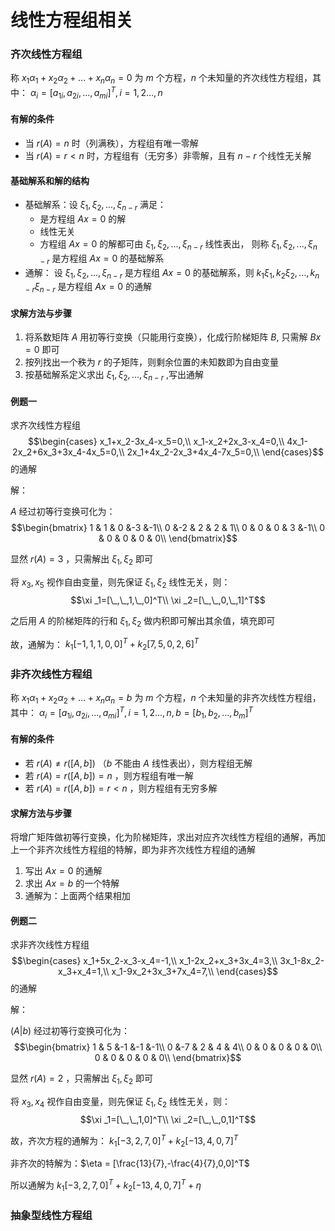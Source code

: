 # 线性方程组相关

### 齐次线性方程组
称 $x_1\alpha _1+x_2\alpha _2 + ... + x_n\alpha _n=0$ 为 $m$ 个方程，$n$ 个未知量的齐次线性方程组，其中：
$\alpha _i =[a_{1i},a_{2i},...,a_{mi}]^T,i=1,2...,n$

#### 有解的条件
- 当 $r(A)=n$ 时（列满秩），方程组有唯一零解
- 当 $r(A)=r<n$ 时，方程组有（无穷多）非零解，且有 $n-r$ 个线性无关解


#### 基础解系和解的结构
- 基础解系：设 $\xi _1,\xi _2,...,\xi_{n-r}$ 满足：
  - 是方程组 $Ax=0$ 的解
  - 线性无关
  - 方程组 $Ax=0$ 的解都可由 $\xi _1,\xi _2,...,\xi_{n-r}$ 线性表出，
则称 $\xi _1,\xi _2,...,\xi_{n-r}$ 是方程组 $Ax=0$ 的基础解系
- 通解： 设 $\xi _1,\xi _2,...,\xi_{n-r}$ 是方程组 $Ax=0$ 的基础解系，则 $k_1\xi _1,k_2\xi _2,...,k_{n-r}\xi_{n-r}$ 是方程组 $Ax=0$ 的通解


#### 求解方法与步骤
1. 将系数矩阵 $A$ 用初等行变换（只能用行变换），化成行阶梯矩阵 $B$, 只需解 $Bx=0$ 即可
2. 按列找出一个秩为 $r$ 的子矩阵，则剩余位置的未知数即为自由变量
3. 按基础解系定义求出 $\xi _1,\xi _2,...,\xi_{n-r}$ ,写出通解


#### 例题一
求齐次线性方程组
$$\begin{cases}
x_1+x_2-3x_4-x_5=0,\\
x_1-x_2+2x_3-x_4=0,\\
4x_1-2x_2+6x_3+3x_4-4x_5=0,\\
2x_1+4x_2-2x_3+4x_4-7x_5=0,\\
\end{cases}$$
的通解

解：

$A$ 经过初等行变换可化为：
$$\begin{bmatrix}
1 & 1 & 0 &-3 &-1\\
0 &-2 & 2 & 2 & 1\\
0 & 0 & 0 & 3 &-1\\
0 & 0 & 0 & 0 & 0\\
\end{bmatrix}$$

显然 $r(A)=3$ ，只需解出 $\xi _1,\xi _2$ 即可

将 $x_3,x_5$ 视作自由变量，则先保证 $\xi _1,\xi _2$ 线性无关，则：
$$\xi _1=[\_,\_,1,\_,0]^T\\
\xi _2=[\_,\_,0,\_,1]^T$$

之后用 $A$ 的阶梯矩阵的行和 $\xi _1,\xi _2$ 做内积即可解出其余值，填充即可

故，通解为：
$k_1[-1,1,1,0,0]^T+k_2[7,5,0,2,6]^T$



### 非齐次线性方程组
称 $x_1\alpha _1+x_2\alpha _2 + ... + x_n\alpha _n=b$ 为 $m$ 个方程，$n$ 个未知量的非齐次线性方程组，其中：
$\alpha _i =[a_{1i},a_{2i},...,a_{mi}]^T,i=1,2...,n,b=[b_1,b_2,...,b_m]^T$

#### 有解的条件
- 若 $r(A)\ne r([A,b])$ （$b$ 不能由 $A$ 线性表出），则方程组无解
- 若 $r(A)=r([A,b])=n$ ，则方程组有唯一解
- 若 $r(A)=r([A,b])=r<n$ ，则方程组有无穷多解


#### 求解方法与步骤
将增广矩阵做初等行变换，化为阶梯矩阵，求出对应齐次线性方程组的通解，再加上一个非齐次线性方程组的特解，即为非齐次线性方程组的通解
1. 写出 $Ax=0$ 的通解
2. 求出 $Ax=b$ 的一个特解
3. 通解为：上面两个结果相加


#### 例题二
求非齐次线性方程组
$$\begin{cases}
x_1+5x_2-x_3-x_4=-1,\\
x_1-2x_2+x_3+3x_4=3,\\
3x_1-8x_2-x_3+x_4=1,\\
x_1-9x_2+3x_3+7x_4=7,\\
\end{cases}$$
的通解

解：

$(A|b)$ 经过初等行变换可化为：
$$\begin{bmatrix}
1 & 5 &-1 &-1 &-1\\
0 &-7 & 2 & 4 & 4\\
0 & 0 & 0 & 0 & 0\\
0 & 0 & 0 & 0 & 0\\
\end{bmatrix}$$

显然 $r(A)=2$ ，只需解出 $\xi _1,\xi _2$ 即可

将 $x_3,x_4$ 视作自由变量，则先保证 $\xi _1,\xi _2$ 线性无关，则：
$$\xi _1=[\_,\_,1,0]^T\\
\xi _2=[\_,\_,0,1]^T$$

故，齐次方程的通解为：
$k_1[-3,2,7,0]^T+k_2[-13,4,0,7]^T$

非齐次的特解为：$\eta = [\frac{13}{7},-\frac{4}{7},0,0]^T$

所以通解为 $k_1[-3,2,7,0]^T+k_2[-13,4,0,7]^T+\eta$



### 抽象型线性方程组
